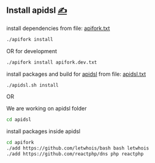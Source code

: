 
## Install apidsl [<span style='font-size:20px;'>&#x270D;</span>](https://github.com/apidsl/examples/edit/main/DOCS/INSTALL.md)




install dependencies from file: [apifork.txt](apifork.txt)

```bash
./apifork install
```

OR for development
```bash
./apifork install apifork.dev.txt
```

install packages and build for [apidsl](https://github.com/apidsl/bash) from file: [apidsl.txt](apidsl.txt)

```bash
./apidsl.sh install
```


OR

We are working on apidsl folder

```bash
cd apidsl 
````

install packages inside apidsl

```bash
cd apifork
./add https://github.com/letwhois/bash bash letwhois
./add https://github.com/reactphp/dns php reactphp
```

